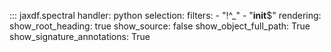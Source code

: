 ::: jaxdf.spectral
    handler: python
    selection:
        filters:
            - "!^_"
            - "__init__$"
    rendering:
        show_root_heading: true
        show_source: false
        show_object_full_path: True
        show_signature_annotations: True